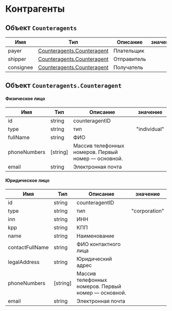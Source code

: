 # Контрагенты

## Объект `Counteragents`

Имя | Тип | Описание | значение
--- | --- | -------- | --------
payer | [Counteragents.Counteragent](#counteragent) |Плательщик
shipper | [Counteragents.Counteragent](#counteragent) |Отправитель
consignee | [Counteragents.Counteragent](#counteragent) |Получатель

## Объект <a name="counteragent">`Counteragents.Counteragent`</a>

#### Физическое лицо

Имя | Тип | Описание | значение
--- | --- | -------- | --------
id | string | counteragentID
type | string | тип | "individual"
fullName | string | ФИО
phoneNumbers | [string] | Массив телефонных номеров. Первый номер — основной.
email | string | Электронная почта

#### Юридическое лицо

Имя | Тип | Описание | значение
--- | --- | -------- | --------
id | string | counteragentID
type | string | тип | "corporation"
inn | string | ИНН
kpp | string | КПП
name | string | Наименование
contactFullName | string | ФИО контактного лица
legalAddress | string | Юридический адрес
phoneNumbers | [string] | Массив телефонных номеров. Первый номер — основной.
email | string | Электронная почта



